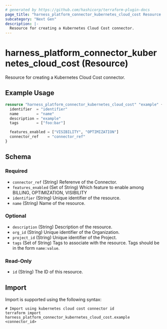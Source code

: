 ```yaml
---
# generated by https://github.com/hashicorp/terraform-plugin-docs
page_title: "harness_platform_connector_kubernetes_cloud_cost Resource - terraform-provider-harness"
subcategory: "Next Gen"
description: |-
  Resource for creating a Kubernetes Cloud Cost connector.
---
```


# harness_platform_connector_kubernetes_cloud_cost (Resource)

Resource for creating a Kubernetes Cloud Cost connector.

## Example Usage

```terraform
resource "harness_platform_connector_kubernetes_cloud_cost" "example" {
  identifier  = "identifier"
  name        = "name"
  description = "example"
  tags        = ["foo:bar"]

  features_enabled = ["VISIBILITY", "OPTIMIZATION"]
  connector_ref    = "connector_ref"
}
```

<!-- schema generated by tfplugindocs -->
## Schema

### Required

- `connector_ref` (String) Referenve of the Connector.
- `features_enabled` (Set of String) Which feature to enable among BILLING, OPTIMIZATION, VISIBILITY
- `identifier` (String) Unique identifier of the resource.
- `name` (String) Name of the resource.

### Optional

- `description` (String) Description of the resource.
- `org_id` (String) Unique identifier of the Organization.
- `project_id` (String) Unique identifier of the Project.
- `tags` (Set of String) Tags to associate with the resource. Tags should be in the form `name:value`.

### Read-Only

- `id` (String) The ID of this resource.

## Import

Import is supported using the following syntax:

```shell
# Import using kubernetes cloud cost connector id
terraform import harness_platform_connector_kubernetes_cloud_cost.example <connector_id>
```
